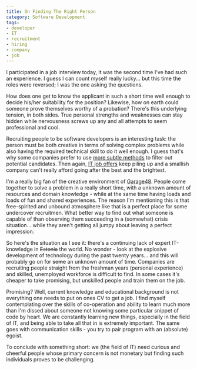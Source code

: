 ```yaml
---
title: On Finding The Right Person
category: Software Development
tags:
- developer
- IT
- recruitment
- hiring
- company
- job
---
```

I participated in a job interview today, it was the second time I've had such an experience. I guess I can count myself really lucky... but this time the roles were reversed; I was the one asking the questions.

How does one get to know the applicant in such a short time well enough to decide his/her suitability for the position? Likewise, how on earth could someone prove themselves worthy of a probation? There's this underlying tension, in both sides. True personal strengths and weaknesses can stay hidden while nervousness screws up any and all attempts to seem professional and cool.

Recruiting people to be software developers is an interesting task: the person must be both creative in terms of solving complex problems while also having the required technical skill to do it well enough. I guess that's why some companies prefer to use <a title="Google recruits eggheads with mystery billboard" href="http://news.cnet.com/Google-recruits-eggheads-with-mystery-billboard/2100-1023_3-5263941.html">more subtle methods</a> to filter out potential candidates. Then again, <a href="http://www.cv.ee/too/infotehnoloogia">IT job offers</a> keep piling up and a smallish company can't really afford going after the best and the brightest.

I'm a really big fan of the creative environment of <a href="http://garage48.org/">Garage48</a>. People come together to solve a problem in a really short time, with a unknown amount of resources and domain knowledge - while at the same time having loads and loads of fun and shared experiences. The reason I'm mentioning this is that free-spirited and unbound atmosphere like that is a perfect place for some undercover recruitmen. What better way to find out what someone is capable of than observing them succeeding in a (somewhat) crisis situation... while they aren't getting all jumpy about leaving a perfect impression.

So here's the situation as I see it: there's a continuing lack of expert IT-knowledge in <del>Estonia</del> the world. No wonder - look at the explosive development of technology during the past twenty years... and this will probably go on for <del>some</del> an unknown amount of time. Companies are recruiting people straight from the freshman years (personal experience) and skilled, unemployed workforce is difficult to find. In some cases it's cheaper to take promising, but unskilled people and train them on the job.

Promising? Well, current knowledge and educational background is not everything one needs to put on ones CV to get a job. I find myself contemplating over the skills of co-operation and ability to learn much more than I'm dissed about someone not knowing some particular snippet of code by heart. We are constantly learning new things, especially in the field of IT, and being able to take all that in is extremely important. The same goes with communication skills - you try to pair program with an (absolute) egoist.

To conclude with something short: we (the field of IT) need curious and cheerful people whose primary concern is not monetary but finding such individuals proves to be challenging.
